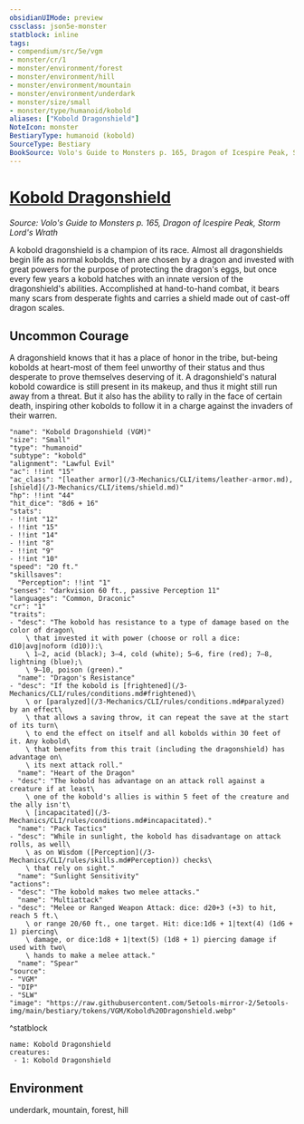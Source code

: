 ```yaml
---
obsidianUIMode: preview
cssclass: json5e-monster
statblock: inline
tags:
- compendium/src/5e/vgm
- monster/cr/1
- monster/environment/forest
- monster/environment/hill
- monster/environment/mountain
- monster/environment/underdark
- monster/size/small
- monster/type/humanoid/kobold
aliases: ["Kobold Dragonshield"]
NoteIcon: monster
BestiaryType: humanoid (kobold)
SourceType: Bestiary
BookSource: Volo's Guide to Monsters p. 165, Dragon of Icespire Peak, Storm Lord's Wrath
---
```

# [Kobold Dragonshield](3-Mechanics\CLI\bestiary\humanoid/kobold-dragonshield-vgm.md)
*Source: Volo's Guide to Monsters p. 165, Dragon of Icespire Peak, Storm Lord's Wrath*  

A kobold dragonshield is a champion of its race. Almost all dragonshields begin life as normal kobolds, then are chosen by a dragon and invested with great powers for the purpose of protecting the dragon's eggs, but once every few years a kobold hatches with an innate version of the dragonshield's abilities. Accomplished at hand-to-hand combat, it bears many scars from desperate fights and carries a shield made out of cast-off dragon scales.

## Uncommon Courage

A dragonshield knows that it has a place of honor in the tribe, but-being kobolds at heart-most of them feel unworthy of their status and thus desperate to prove themselves deserving of it. A dragonshield's natural kobold cowardice is still present in its makeup, and thus it might still run away from a threat. But it also has the ability to rally in the face of certain death, inspiring other kobolds to follow it in a charge against the invaders of their warren.

```statblock
"name": "Kobold Dragonshield (VGM)"
"size": "Small"
"type": "humanoid"
"subtype": "kobold"
"alignment": "Lawful Evil"
"ac": !!int "15"
"ac_class": "[leather armor](/3-Mechanics/CLI/items/leather-armor.md), [shield](/3-Mechanics/CLI/items/shield.md)"
"hp": !!int "44"
"hit_dice": "8d6 + 16"
"stats":
- !!int "12"
- !!int "15"
- !!int "14"
- !!int "8"
- !!int "9"
- !!int "10"
"speed": "20 ft."
"skillsaves":
  "Perception": !!int "1"
"senses": "darkvision 60 ft., passive Perception 11"
"languages": "Common, Draconic"
"cr": "1"
"traits":
- "desc": "The kobold has resistance to a type of damage based on the color of dragon\
    \ that invested it with power (choose or roll a dice: d10|avg|noform (d10)):\
    \ 1–2, acid (black); 3–4, cold (white); 5–6, fire (red); 7–8, lightning (blue);\
    \ 9–10, poison (green)."
  "name": "Dragon's Resistance"
- "desc": "If the kobold is [frightened](/3-Mechanics/CLI/rules/conditions.md#frightened)\
    \ or [paralyzed](/3-Mechanics/CLI/rules/conditions.md#paralyzed) by an effect\
    \ that allows a saving throw, it can repeat the save at the start of its turn\
    \ to end the effect on itself and all kobolds within 30 feet of it. Any kobold\
    \ that benefits from this trait (including the dragonshield) has advantage on\
    \ its next attack roll."
  "name": "Heart of the Dragon"
- "desc": "The kobold has advantage on an attack roll against a creature if at least\
    \ one of the kobold's allies is within 5 feet of the creature and the ally isn't\
    \ [incapacitated](/3-Mechanics/CLI/rules/conditions.md#incapacitated)."
  "name": "Pack Tactics"
- "desc": "While in sunlight, the kobold has disadvantage on attack rolls, as well\
    \ as on Wisdom ([Perception](/3-Mechanics/CLI/rules/skills.md#Perception)) checks\
    \ that rely on sight."
  "name": "Sunlight Sensitivity"
"actions":
- "desc": "The kobold makes two melee attacks."
  "name": "Multiattack"
- "desc": "Melee or Ranged Weapon Attack: dice: d20+3 (+3) to hit, reach 5 ft.\
    \ or range 20/60 ft., one target. Hit: dice:1d6 + 1|text(4) (1d6 + 1) piercing\
    \ damage, or dice:1d8 + 1|text(5) (1d8 + 1) piercing damage if used with two\
    \ hands to make a melee attack."
  "name": "Spear"
"source":
- "VGM"
- "DIP"
- "SLW"
"image": "https://raw.githubusercontent.com/5etools-mirror-2/5etools-img/main/bestiary/tokens/VGM/Kobold%20Dragonshield.webp"
```
^statblock

```encounter-table
name: Kobold Dragonshield
creatures:
 - 1: Kobold Dragonshield
```

## Environment

underdark, mountain, forest, hill